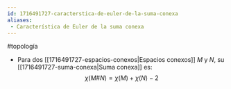 ```yaml
---
id: 1716491727-caracterstica-de-euler-de-la-suma-conexa
aliases:
 - Característica de Euler de la suma conexa
---
```


#topología 

- Para dos [[1716491727-espacios-conexos|Espacios conexos]] $M$ y $N$, su [[1716491727-suma-conexa|Suma conexa]] es:
$$\chi(M \# N) = \chi(M) + \chi(N) -2 $$
